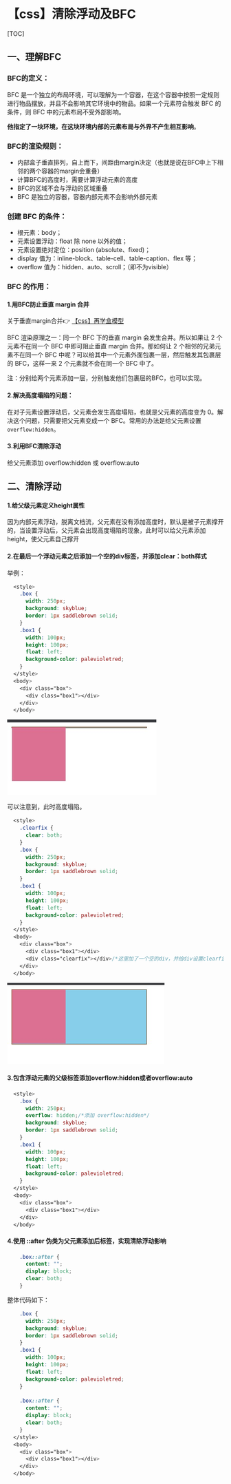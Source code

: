 # 【css】清除浮动及BFC

[TOC]



## 一、理解BFC

### BFC的定义：

BFC 是一个独立的布局环境，可以理解为一个容器，在这个容器中按照一定规则进行物品摆放，并且不会影响其它环境中的物品。如果一个元素符合触发 BFC 的条件，则 BFC 中的元素布局不受外部影响。

**他指定了一块环境，在这块环境内部的元素布局与外界不产生相互影响**。



### BFC的渲染规则：

- 内部盒子垂直排列，自上而下，间距由margin决定（也就是说在BFC中上下相邻的两个容器的margin会重叠）
- 计算BFC的高度时，需要计算浮动元素的高度
- BFC的区域不会与浮动的区域重叠
- BFC 是独立的容器，容器内部元素不会影响外部元素



### 创建 BFC 的条件：

- 根元素：body；
- 元素设置浮动：float 除 none 以外的值；
- 元素设置绝对定位：position (absolute、fixed)；
- display 值为：inline-block、table-cell、table-caption、flex 等；
- overflow 值为：hidden、auto、scroll；（即不为visible）



### BFC 的作用：

#### 1.用BFC防止垂直 margin 合并

关于垂直margin合并👉 [【css】再学盒模型](https://blog.csdn.net/weixin_52834435/article/details/123749315)

BFC 渲染原理之一：同一个 BFC 下的垂直 margin 会发生合并。所以如果让 2 个元素不在同一个 BFC 中即可阻止垂直 margin 合并。那如何让 2 个相邻的兄弟元素不在同一个 BFC 中呢？可以给其中一个元素外面包裹一层，然后触发其包裹层的 BFC，这样一来 2 个元素就不会在同一个 BFC 中了。

注：分别给两个元素添加一层，分别触发他们包裹层的BFC，也可以实现。


#### 2.解决高度塌陷的问题：

在对子元素设置浮动后，父元素会发生高度塌陷，也就是父元素的高度变为 0。解决这个问题，只需要把父元素变成一个 BFC。常用的办法是给父元素设置`overflow:hidden`。



#### 3.利用BFC清除浮动

给父元素添加 overflow:hidden 或 overflow:auto





## 二、清除浮动

#### 1.给父级元素定义height属性

因为内部元素浮动，脱离文档流，父元素在没有添加高度时，默认是被子元素撑开的，当设置浮动后，父元素会出现高度塌陷的现象，此时可以给父元素添加height，使父元素自己撑开



#### 2.在最后一个浮动元素之后添加一个空的div标签，并添加clear：both样式

举例：

```css
  <style>
    .box {
      width: 250px;
      background: skyblue;
      border: 1px saddlebrown solid;
    }
    .box1 {
      width: 100px;
      height: 100px;
      float: left;
      background-color: palevioletred;
    }
  </style>
  <body>
    <div class="box">
      <div class="box1"></div>
    </div>
  </body>
```

![](./BFC&&清除浮动/1.jpg)

可以注意到，此时高度塌陷。

```css
  <style>
    .clearfix {
      clear: both;
    }
    .box {
      width: 250px;
      background: skyblue;
      border: 1px saddlebrown solid;
    }
    .box1 {
      width: 100px;
      height: 100px;
      float: left;
      background-color: palevioletred;
    }
  </style>
  <body>
    <div class="box">
      <div class="box1"></div>
      <div class="clearfix"></div>/*这里加了一个空的div，并给div设置clearfix类*/
    </div>
  </body>
```

![](./BFC&&清除浮动/2.jpg)



#### 3.包含浮动元素的父级标签添加overflow:hidden或者overflow:auto

```css
  <style>
    .box {
      width: 250px;
      overflow: hidden;/*添加 overflow:hidden*/
      background: skyblue;
      border: 1px saddlebrown solid;
    }
    .box1 {
      width: 100px;
      height: 100px;
      float: left;
      background-color: palevioletred;
    }
  </style>
  <body>
    <div class="box">
      <div class="box1"></div>
    </div>
  </body>
```



#### 4.使用  ::after 伪类为父元素添加后标签，实现清除浮动影响

```css
    .box::after {
      content: "";
      display: block;
      clear: both;
    }
```



整体代码如下：

```css
    .box {
      width: 250px;
      background: skyblue;
      border: 1px saddlebrown solid;
    }
    .box1 {
      width: 100px;
      height: 100px;
      float: left;
      background-color: palevioletred;
    }

    .box::after {
      content: "";
      display: block;
      clear: both;
    }
  </style>
  <body>
    <div class="box">
      <div class="box1"></div>
    </div>
  </body>
```


